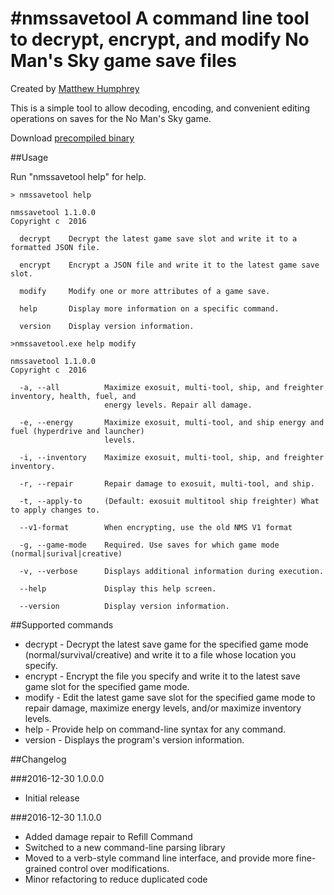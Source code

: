 #nmssavetool
A command line tool to decrypt, encrypt, and modify No Man's Sky game save files
===============================================

Created by [Matthew Humphrey](https://github.com/matthew-humphrey)

This is a simple tool to allow decoding, encoding, and convenient editing operations
on saves for the No Man's Sky game.

Download [precompiled binary](http://www.mediafire.com/file/ezm6yt46yzelu7y/nmssavetool-1.1.zip)

##Usage

Run "nmssavetool help" for help.

```
> nmssavetool help

nmssavetool 1.1.0.0
Copyright c  2016

  decrypt    Decrypt the latest game save slot and write it to a formatted JSON file.

  encrypt    Encrypt a JSON file and write it to the latest game save slot.

  modify     Modify one or more attributes of a game save.

  help       Display more information on a specific command.

  version    Display version information.
```

```
>nmssavetool.exe help modify

nmssavetool 1.1.0.0
Copyright c  2016

  -a, --all          Maximize exosuit, multi-tool, ship, and freighter inventory, health, fuel, and
                     energy levels. Repair all damage.

  -e, --energy       Maximize exosuit, multi-tool, and ship energy and fuel (hyperdrive and launcher)
                     levels.

  -i, --inventory    Maximize exosuit, multi-tool, ship, and freighter inventory.

  -r, --repair       Repair damage to exosuit, multi-tool, and ship.

  -t, --apply-to     (Default: exosuit multitool ship freighter) What to apply changes to.

  --v1-format        When encrypting, use the old NMS V1 format

  -g, --game-mode    Required. Use saves for which game mode (normal|surival|creative)

  -v, --verbose      Displays additional information during execution.

  --help             Display this help screen.

  --version          Display version information.
```

##Supported commands

* decrypt - Decrypt the latest save game for the specified game mode (normal/survival/creative) and write it to a file whose location you specify.
* encrypt - Encrypt the file you specify and write it to the latest save game slot for the specified game mode.
* modify - Edit the latest game save slot for the specified game mode to repair damage, maximize energy levels, and/or maximize inventory levels.
* help - Provide help on command-line syntax for any command.
* version - Displays the program's version information.

##Changelog

###2016-12-30 1.0.0.0

* Initial release

###2016-12-30 1.1.0.0

* Added damage repair to Refill Command
* Switched to a new command-line parsing library
* Moved to a verb-style command line interface, and provide more fine-grained control over modifications.
* Minor refactoring to reduce duplicated code
